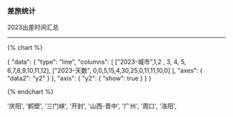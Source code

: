### 差旅统计

2023出差时间汇总

<script  src="https://cdn.jsdelivr.net/npm/chart.js@4.4.0/dist/chart.umd.min.js"></script>



<canvas id="myChart" width="400" height="200"></canvas>
<script>
const ctx = document.getElementById('myChart');
const labels = ['1月份', '2月份', '3月份','4月份', '5月份', '6月份', '7月份','8月份','9月份','10月份','11月份','12月份'];  // 设置 X 轴上对应的标签
const data = {
  labels: labels,
  datasets: [{
    label: '2023年出差统计',
    data: [0,0,5,15,4,30,25,0,11,11,10,0],
    fill: false,
    borderColor: 'rgb(0, 128, 0)', // 设置线的颜色
	backgroundColor: ['rgba(179, 0, 33, 0.5)'],// 设置点的填充色
	pointStyle: 'circle',     //设置点类型为圆点
    pointRadius: 5,    //设置圆点半径
    pointHoverRadius: 10, //设置鼠标移动上去后圆点半径
    tension: 0.1
  }]
};
const config = {
  type: 'line', // 设置图表类型
  data: data,
  options: {
    responsive: true,  // 设置图表为响应式
    interaction: {  // 设置每个点的交互
      intersect: false,
    },
    scales: {  // 设置 X 轴与 Y 轴
      x: {
        display: true,
        title: {
          display: true,
          text: '月份'
        }
      },
      y: {
        display: true,
        title: {
          display: true,
          text: '天数'
        }
      }
    }
  }
};
const myChart = new Chart(ctx, config);
</script>


------



{% chart %}

{
    "data": {
        "type": "line",
        "columns": [
            ["2023-城市",1,2 , 3, 4, 5, 6,7,8,9,10,11,12],
            ["2023-天数", 0,0,5,15,4,30,25,0,11,11,10,0]
        ],
        "axes": {
            "data2": "y2"
        }
    },
    "axis": {
        "y2": {
            "show": true
        }
    }
}

{% endchart %}



   '庆阳',
    '鹤壁',
    '三门峡',
	'开封',
	 '山西-晋中',
	 '广州',
	 '周口',
	  '洛阳',

